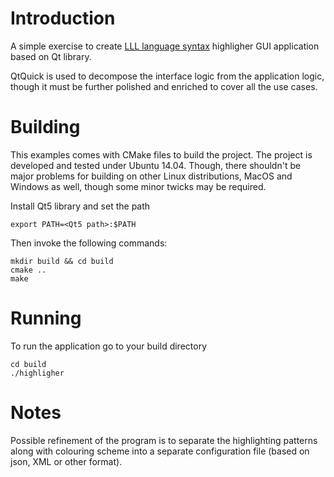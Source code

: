 
# Introduction

A simple exercise to create [LLL language
syntax](https://github.com/ethereum/cpp-ethereum/wiki/LLL-PoC-6) highligher GUI
application based on Qt library.

QtQuick is used to decompose the interface logic from the application logic,
though it must be further polished and enriched to cover all the use cases.

# Building

This examples comes with CMake files to build the project.  The project is
developed and tested under Ubuntu 14.04.  Though, there shouldn't be major
problems for building on other Linux distributions, MacOS and Windows as well,
though some minor twicks may be required.

Install Qt5 library and set the path

    export PATH=<Qt5 path>:$PATH

Then invoke the following commands:

    mkdir build && cd build
    cmake ..
    make

# Running

To run the application go to your build directory

    cd build
    ./highligher

# Notes

Possible refinement of the program is to separate the highlighting patterns
along with colouring scheme into a separate configuration file (based on json,
XML or other format).
